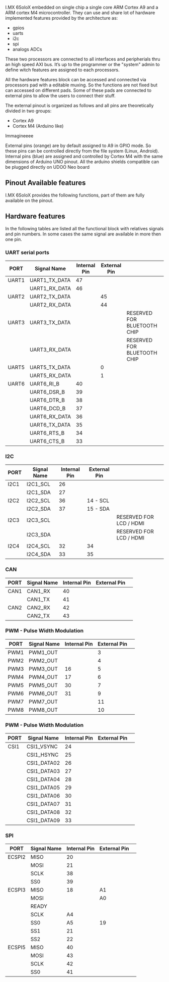 I.MX 6SoloX embedded on single chip a single core ARM Cortex A9 and a ARM cortex M4 microcontroller. They can use and share lot of hardware implemented features provided by the architecture as:
* gpios
* uarts
* i2c
* spi
* analogs ADCs

These two processors are connected to all interfaces and peripherials thru an high speed AXI bus. It’s up to the programmer or the "system" admin to define witch features are assigned to each processors.

All the hardware features block can be accessed and connected via processors pad with a editable muxing. So the functions are not fixed but can accessed on different pads.
Some of these pads are connected to external pins to allow the users to connect their stuff.

The external pinout is organized as follows and all pins are theoretically divided in two groups:
* Cortex A9
* Cortex M4 (Arduino like) 

Immagineeee

External pins (orange) are by default assigned to A9 in GPIO mode. So these pins can be controlled directly from the file system (Linux, Android).
Internal pins (blue) are assigned and controlled by Cortex M4 with the same dimensions of Arduino UNO pinout. All the arduino shields compatible can be plugged directly on UDOO Neo board

## Pinout Available features

I.MX 6SoloX provides the following functions, part of them are fully available on the pinout. 

## Hardware features
In the following tables are listed all the functional block with relatives signals and pin numbers.
In some cases the same signal are available in more then one pin.

### UART serial ports
| PORT  | Signal Name   | Internal Pin      | External Pin      |                             |
|-------|---------------|-------------------|-------------------|-----------------------------|
| UART1 | UART1_TX_DATA | 47                |                   |                             |
|       | UART1_RX_DATA | 46                |                   |                             |
| UART2 | UART2_TX_DATA |                   | 45                |                             |
|       | UART2_RX_DATA |                   | 44                |                             |
| UART3 | UART3_TX_DATA |                   |                   | RESERVED FOR BLUETOOTH CHIP |
|       | UART3_RX_DATA |                   |                   | RESERVED FOR BLUETOOTH CHIP |
| UART5 | UART5_TX_DATA |                   | 0                 |                             |
|       | UART5_RX_DATA |                   | 1                 |                             |
| UART6 | UART6_RI_B    | 40                |                   |                             |
|       | UART6_DSR_B   | 39                |                   |                             |
|       | UART6_DTR_B   | 38                |                   |                             |
|       | UART6_DCD_B   | 37                |                   |                             |
|       | UART6_RX_DATA | 36                |                   |                             |
|       | UART6_TX_DATA | 35                |                   |                             |
|       | UART6_RTS_B   | 34                |                   |                             |
|       | UART6_CTS_B   | 33                |                   |                             |


### I2C
| PORT  | Signal Name   | Internal Pin      | External Pin      |                             |
|-------|---------------|-------------------|-------------------|-----------------------------|
| I2C1  | I2C1_SCL      | 26                |                   |                             |
|       | I2C1_SDA      | 27                |                   |                             |
| I2C2  | I2C2_SCL      | 36                | 14 - SCL          |                             |
|       | I2C2_SDA      | 37                | 15 - SDA          |                             |
| I2C3  | I2C3_SCL      |                   |                   | RESERVED FOR LCD / HDMI     |
|       | I2C3_SDA      |                   |                   | RESERVED FOR LCD / HDMI     |
| I2C4  | I2C4_SCL      | 32                | 34                |                             |
|       | I2C4_SDA      | 33                | 35                |                             |


### CAN
| PORT  | Signal Name  | Internal Pin      | External Pin      |                             |
|-------|--------------|-------------------|-------------------|-----------------------------|
| CAN1  | CAN1_RX      | 40                |                   |                             |
|       | CAN1_TX      | 41                |                   |                             |
| CAN2  | CAN2_RX      | 42                |                   |                             |
|       | CAN2_TX      | 43                |                   |                             |

### PWM - Pulse Width Modulation
| PORT  | Signal Name   | Internal Pin      | External Pin      |                             |
|-------|---------------|-------------------|-------------------|-----------------------------|
| PWM1  | PWM1_OUT      |                   | 3                 |                             |
| PWM2  | PWM2_OUT      |                   | 4                 |                             |
| PWM3  | PWM3_OUT      | 16                | 5                 |                             |
| PWM4  | PWM4_OUT      | 17                | 6                 |                             |
| PWM5  | PWM5_OUT      | 30                | 7                 |                             |
| PWM6  | PWM6_OUT      | 31                | 9                 |                             |
| PWM7  | PWM7_OUT      |                   | 11                |                             |
| PWM8  | PWM8_OUT      |                   | 10                |                             |

### PWM - Pulse Width Modulation
| PORT  | Signal Name   | Internal Pin      | External Pin    |                             |
|-------|---------------|-------------------|-----------------|-----------------------------|
| CSI1  | CSI1_VSYNC    | 24                |                 |                             |
|       | CSI1_HSYNC    | 25                |                 |                             |
|       | CSI1_DATA02   | 26                |                 |                             |
|       | CSI1_DATA03   | 27                |                 |                             |
|       | CSI1_DATA04   | 28                |                 |                             |
|       | CSI1_DATA05   | 29                |                 |                             |
|       | CSI1_DATA06   | 30                |                 |                             |
|       | CSI1_DATA07   | 31                |                 |                             |
|       | CSI1_DATA08   | 32                |                 |                             |
|       | CSI1_DATA09   | 33                |                 |                             |


### SPI
| PORT    | Signal Name   | Internal Pin      | External Pin    |                             |
|---------|---------------|-------------------|-----------------|-----------------------------|
| ECSPI2  | MISO          | 20                |                 |                             |
|         | MOSI          | 21                |                 |                             |
|         | SCLK          | 38                |                 |                             |
|         | SS0           | 39                |                 |                             |
| ECSPI3  | MISO          | 18                | A1              |                             |
|         | MOSI          |                   | A0              |                             |
|         | READY         |                   |                 |                             |
|         | SCLK          | A4                |                 |                             |
|         | SS0           | A5                | 19              |                             |
|         | SS1           | 21                |                 |                             |
|         | SS2           | 22                |                 |                             |
| ECSPI5  | MISO          | 40                |                 |                             |
|         | MOSI          | 43                |                 |                             |
|         | SCLK          | 42                |                 |                             |
|         | SS0           | 41                |                 |                             |

